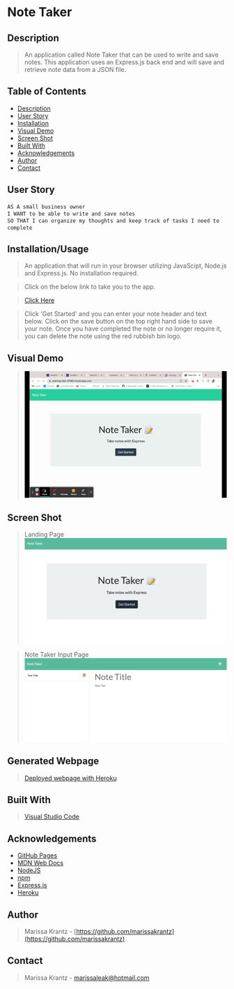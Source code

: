 # Note Taker

## Description

> An application called Note Taker that can be used to write and save notes. This application uses an Express.js back end and will save and retrieve note data from a JSON file.

 ## Table of Contents 
  - [Description](#description)
  - [User Story](#user-story)
  - [Installation](#installation)
  - [Visual Demo](#visual-presentation)
  - [Screen Shot](#screen-shot)
  - [Built With](#built-with)
  - [Acknowledgements](#acknowledgements)
  - [Author](#author)
  - [Contact](#contact)

## User Story
```
AS A small business owner
I WANT to be able to write and save notes
SO THAT I can organize my thoughts and keep track of tasks I need to complete

```

## Installation/Usage

> An application that will run in your browser utilizing JavaScipt, Node.js and Express.js. No installation required.

>Click on the below link to take you to the app. 

> [Click Here](https://evening-lake-07984.herokuapp.com/)

>Click 'Get Started' and you can enter your note header and text below. Click on the save button on the top right hand side to save your note. Once you have completed the note or no longer require it, you can delete the note using the red rubbish bin logo. 

## Visual Demo

><img src="./public/assets/note-taker.gif" alt="Gif of note taker in operation">


## Screen Shot

>Landing Page
><img src="./public/assets/landing-page.jpg" alt="Screenshot of note taker landing page">

>Note Taker Input Page
><img src="./public/assets/note-page.jpg" alt="Screenshot of note taker home page taking a note">

## Generated Webpage

> [Deployed webpage with Heroku](https://evening-lake-07984.herokuapp.com/) 

## Built With

> [Visual Studio Code](https://code.visualstudio.com/)

## Acknowledgements

* [GitHub Pages](https://pages.github.com)
* [MDN Web Docs](https://developer.mozilla.org/en-US/)
* [NodeJS](https://nodejs.org/en/)
* [npm](https://www.npmjs.com/)
* [Express.js](https://expressjs.com/)
* [Heroku](https://id.heroku.com/login)

## Author

> Marissa Krantz - [https://github.com/marissakrantz](https://github.com/marissakrantz)

## Contact 

> Marissa Krantz - marissaleak@hotmail.com
